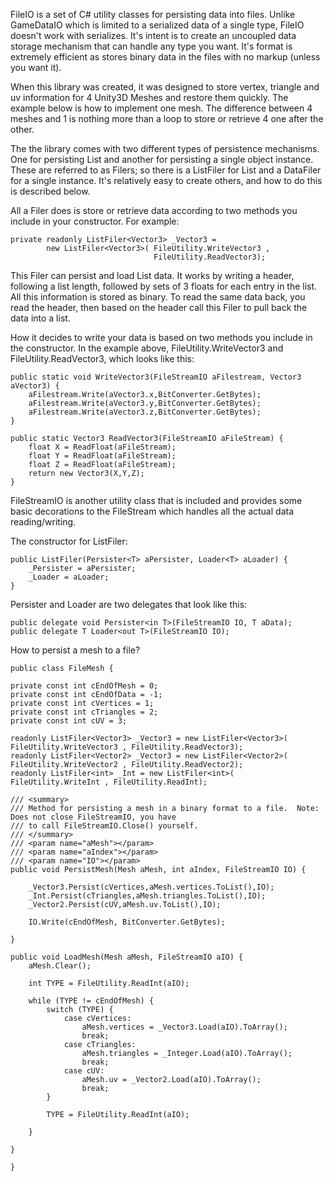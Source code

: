 FileIO is a set of C# utility classes for persisting data into files.  Unlike GameDataIO which is limited to a serialized data of a single type, FileIO doesn't work with serializes.  It's intent is to create an uncoupled data storage mechanism that can handle any type you want.  It's format is extremely efficient as stores binary data in the files with no markup (unless you want it).

When this library was created, it was designed to store vertex, triangle and uv information for 4 Unity3D Meshes and restore them quickly.  The example below is how to implement one mesh.  The difference between 4 meshes and 1 is nothing more than a loop to store or retrieve 4 one after the other.

The the library comes with two different types of persistence mechanisms.  One for persisting List<T> and another for persisting a single object instance.  These are referred to as Filers; so there is a ListFiler for List<T> and a DataFiler for a single instance.  It's relatively easy to create others, and how to do this is described below.

All a Filer does is store or retrieve data according to two methods you include in your constructor.  For example:

    private readonly ListFiler<Vector3> _Vector3 = 
	        new ListFiler<Vector3>( FileUtility.WriteVector3 , 
			                        FileUtility.ReadVector3);

This Filer can persist and load List<Vector3> data.  It works by writing a header, following a list length, followed by sets of 3 floats for each entry in the list.  All this information is stored as binary.  To read the same data back, you read the header, then based on the header call this Filer to pull back the data into a list.

How it decides to write your data is based on two methods you include in the constructor.  In the example above, FileUtility.WriteVector3 and FileUtility.ReadVector3, which looks like this:

    public static void WriteVector3(FileStreamIO aFilestream, Vector3 aVector3) {
        aFilestream.Write(aVector3.x,BitConverter.GetBytes);
        aFilestream.Write(aVector3.y,BitConverter.GetBytes);
        aFilestream.Write(aVector3.z,BitConverter.GetBytes);
    }
	
    public static Vector3 ReadVector3(FileStreamIO aFileStream) {
        float X = ReadFloat(aFileStream);
        float Y = ReadFloat(aFileStream);
        float Z = ReadFloat(aFileStream);
        return new Vector3(X,Y,Z);
    }

FileStreamIO is another utility class that is included and provides some basic decorations to the FileStream which handles all the actual data reading/writing.

The constructor for ListFiler:

    public ListFiler(Persister<T> aPersister, Loader<T> aLoader) {
        _Persister = aPersister;
        _Loader = aLoader;
    }
	
Persister and Loader are two delegates that look like this:

    public delegate void Persister<in T>(FileStreamIO IO, T aData);
    public delegate T Loader<out T>(FileStreamIO IO);
	
How to persist a mesh to a file?

    public class FileMesh {

    private const int cEndOfMesh = 0;
    private const int cEndOfData = -1;
    private const int cVertices = 1;
    private const int cTriangles = 2;
    private const int cUV = 3;

    readonly ListFiler<Vector3> _Vector3 = new ListFiler<Vector3>( FileUtility.WriteVector3 , FileUtility.ReadVector3);
    readonly ListFiler<Vector2> _Vector3 = new ListFiler<Vector2>( FileUtility.WriteVector2 , FileUtility.ReadVector2);
    readonly ListFiler<int> _Int = new ListFiler<int>( FileUtility.WriteInt , FileUtility.ReadInt);

    /// <summary>
    /// Method for persisting a mesh in a binary format to a file.  Note: Does not close FileStreamIO, you have 
    /// to call FileStreamIO.Close() yourself.
    /// </summary>
    /// <param name="aMesh"></param>
    /// <param name="aIndex"></param>
    /// <param name="IO"></param>
    public void PersistMesh(Mesh aMesh, int aIndex, FileStreamIO IO) {

        _Vector3.Persist(cVertices,aMesh.vertices.ToList(),IO);
        _Int.Persist(cTriangles,aMesh.triangles.ToList(),IO);
        _Vector2.Persist(cUV,aMesh.uv.ToList(),IO);
            
        IO.Write(cEndOfMesh, BitConverter.GetBytes);

    }

    public void LoadMesh(Mesh aMesh, FileStreamIO aIO) {
        aMesh.Clear();

        int TYPE = FileUtility.ReadInt(aIO);

        while (TYPE != cEndOfMesh) {
            switch (TYPE) {
                case cVertices:
                    aMesh.vertices = _Vector3.Load(aIO).ToArray();
                    break;
                case cTriangles:
                    aMesh.triangles = _Integer.Load(aIO).ToArray();
                    break;
                case cUV:
                    aMesh.uv = _Vector2.Load(aIO).ToArray();
                    break;
            }

            TYPE = FileUtility.ReadInt(aIO);
                
        }

    }

    }

